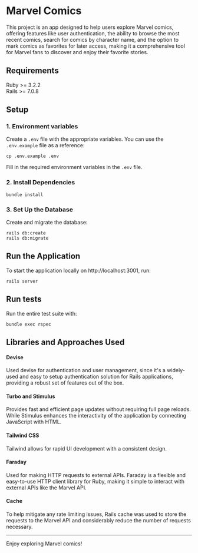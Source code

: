 # Marvel Comics

This project is an app designed to help users explore Marvel comics, offering features like user authentication, the ability to browse the most recent comics, search for comics by character name, and the option to mark comics as favorites for later access, making it a comprehensive tool for Marvel fans to discover and enjoy their favorite stories.

## Requirements
Ruby >= 3.2.2\
Rails >= 7.0.8

## Setup
### 1. Environment variables
Create a `.env` file with the appropriate variables. You can use the `.env.example` file as a reference:
````
cp .env.example .env
````
Fill in the required environment variables in the `.env` file.


### 2. Install Dependencies
```
bundle install
```

### 3. Set Up the Database
Create and migrate the database:
```
rails db:create
rails db:migrate
```

## Run the Application
To start the application locally on http://localhost:3001, run:
```
rails server
```

## Run tests
Run the entire test suite with:
```
bundle exec rspec
```

## Libraries and Approaches Used
#### Devise
Used devise for authentication and user management, since it's a widely-used and easy to setup authentication solution for Rails applications, providing a robust set of features out of the box.

#### Turbo and Stimulus
Provides fast and efficient page updates without requiring full page reloads. While Stimulus enhances the interactivity of the application by connecting JavaScript with HTML.

#### Tailwind CSS
Tailwind allows for rapid UI development with a consistent design.

#### Faraday
Used for making HTTP requests to external APIs. Faraday is a flexible and easy-to-use HTTP client library for Ruby, making it simple to interact with external APIs like the Marvel API.

#### Cache
To help mitigate any rate limiting issues, Rails cache was used to store the requests to the Marvel API and considerably reduce the number of requests necessary.

-------------------

Enjoy exploring Marvel comics!